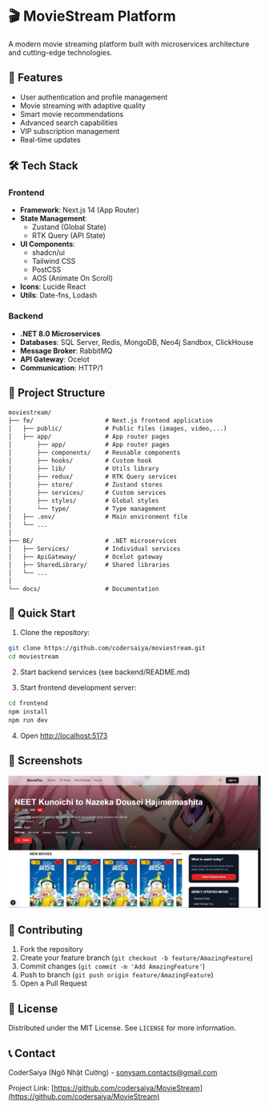 # 🎬 MovieStream Platform

A modern movie streaming platform built with microservices architecture and cutting-edge technologies.

## 🌟 Features

- User authentication and profile management
- Movie streaming with adaptive quality
- Smart movie recommendations
- Advanced search capabilities
- VIP subscription management
- Real-time updates

## 🛠 Tech Stack

### Frontend
- **Framework**: Next.js 14 (App Router)
- **State Management**: 
  - Zustand (Global State)
  - RTK Query (API State)
- **UI Components**: 
  - shadcn/ui
  - Tailwind CSS
  - PostCSS
  - AOS (Animate On Scroll)
- **Icons**: Lucide React
- **Utils**: Date-fns, Lodash

### Backend
- **.NET 8.0 Microservices**
- **Databases**: SQL Server, Redis, MongoDB, Neo4j Sandbox, ClickHouse
- **Message Broker**: RabbitMQ
- **API Gateway**: Ocelot
- **Communication**: HTTP/1

## 📂 Project Structure

```
moviestream/
├── fe/                    # Next.js frontend application
│   ├── public/            # Public files (images, video,...)
│   ├── app/               # App router pages
│       ├── app/           # App router pages
│       ├── components/    # Reusable components
│       ├── hooks/         # Custom hook
│       ├── lib/           # Utils library
│       ├── redux/         # RTK Query services
│       ├── store/         # Zustand stores
│       ├── services/      # Custom services
│       ├── styles/        # Global styles
│       └── type/          # Type management
│   ├── .env/              # Main environment file
│   └── ...
│
├── BE/                    # .NET microservices
│   ├── Services/          # Individual services
│   ├── ApiGateway/        # Ocelot gateway
│   ├── SharedLibrary/     # Shared libraries
│   └── ...
│
└── docs/                  # Documentation
```

## 🚀 Quick Start

1. Clone the repository:
```bash
git clone https://github.com/codersaiya/moviestream.git
cd moviestream
```

2. Start backend services (see backend/README.md)

3. Start frontend development server:
```bash
cd frontend
npm install
npm run dev
```

4. Open [http://localhost:5173](http://localhost:5173)

## 📱 Screenshots

![Main-Page](./images/main-page.png)

## 🤝 Contributing

1. Fork the repository
2. Create your feature branch (`git checkout -b feature/AmazingFeature`)
3. Commit changes (`git commit -m 'Add AmazingFeature'`)
4. Push to branch (`git push origin feature/AmazingFeature`)
5. Open a Pull Request

## 📄 License

Distributed under the MIT License. See `LICENSE` for more information.

## 📞 Contact

CoderSaiya (Ngô Nhật Cường) - sonysam.contacts@gmail.com

Project Link: [https://github.com/codersaiya/MovieStream](https://github.com/codersaiya/MovieStream)
